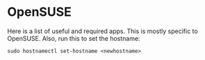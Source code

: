 # OpenSUSE
Here is a list of useful and required apps. This is mostly specific to OpenSUSE.
Also, run this to set the hostname:
```
sudo hostnamectl set-hostname <newhostname>
```

